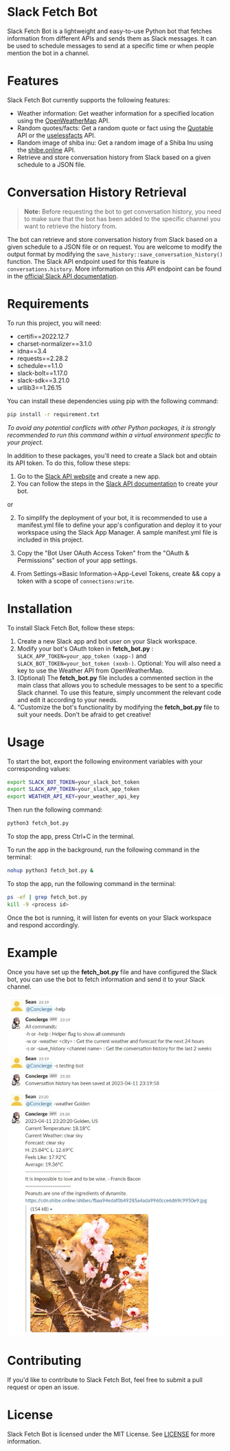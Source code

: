 # Slack Fetch Bot

Slack Fetch Bot is a lightweight and easy-to-use Python bot that fetches information from different APIs and sends them as Slack messages. It can be used to schedule messages to send at a specific time or when people mention the bot in a channel.

# Features
Slack Fetch Bot currently supports the following features:

* Weather information: Get weather information for a specified location using the [OpenWeatherMap](https://openweathermap.org/api "Weather API") API.
* Random quotes/facts: Get a random quote or fact using the [Quotable](https://github.com/lukePeavey/quotable "Quotable Github") API or the [uselessfacts](https://uselessfacts.jsph.pl/ "uselessfacts") API.
* Random image of shiba inu: Get a random image of a Shiba Inu using the [shibe.online](https://shibe.online/ "shibe.online") API.
* Retrieve and store conversation history from Slack based on a given schedule to a JSON file.



# Conversation History Retrieval
> **Note:** Before requesting the bot to get conversation history, you need to make sure that the bot has been added to the specific channel you want to retrieve the history from. 

The bot can retrieve and store conversation history from Slack based on a given schedule to a JSON file or on request. You are welcome to modify the output format by modifying the `save_history::save_conversation_history()` function. The Slack API endpoint used for this feature is `conversations.history`. More information on this API endpoint can be found in the [official Slack API documentation](https://api.slack.com/methods/conversations.history).

# Requirements
To run this project, you will need:
* certifi==2022.12.7
* charset-normalizer==3.1.0
* idna==3.4
* requests==2.28.2
* schedule==1.1.0
* slack-bolt==1.17.0
* slack-sdk==3.21.0
* urllib3==1.26.15

You can install these dependencies using pip with the following command:

```bash
pip install -r requirement.txt
```
*To avoid any potential conflicts with other Python packages, it is strongly recommended to run this command within a virtual environment specific to your project.*

In addition to these packages, you'll need to create a Slack bot and obtain its API token. To do this, follow these steps:

1. Go to the [Slack API website](https://api.slack.com/apps "Slack API") and create a new app.
2. You can follow the steps in the [Slack API documentation](https://api.slack.com/bot-users "Enabling interactions with bots") to create your bot.

or

2. To simplify the deployment of your bot, it is recommended to use a manifest.yml file to define your app's configuration and deploy it to your workspace using the Slack App Manager. A sample manifest.yml file is included in this project.

3. Copy the "Bot User OAuth Access Token" from the "OAuth & Permissions" section of your app settings.
4. From Settings->Basic Information->App-Level Tokens, create && copy a token with a scope of `connections:write`.

# Installation
To install Slack Fetch Bot, follow these steps:

1. Create a new Slack app and bot user on your Slack workspace.
2. Modify your bot's OAuth token in **fetch_bot.py** : `SLACK_APP_TOKEN=your_app_token (xapp-)` and `SLACK_BOT_TOKEN=your_bot_token (xoxb-)`. Optional: You will also need a key to use the Weather API from OpenWeatherMap.
3. (Optional) The **fetch_bot.py** file includes a commented section in the main class that allows you to schedule messages to be sent to a specific Slack channel. To use this feature, simply uncomment the relevant code and edit it according to your needs.
4. "Customize the bot's functionality by modifying the **fetch_bot.py** file to suit your needs. Don't be afraid to get creative!

# Usage
To start the bot, export the following environment variables with your corresponding values:

```bash
export SLACK_BOT_TOKEN=your_slack_bot_token
export SLACK_APP_TOKEN=your_slack_app_token
export WEATHER_API_KEY=your_weather_api_key
```

Then run the following command:

```bash
python3 fetch_bot.py
```
To stop the app, press Ctrl+C in the terminal.

To run the app in the background, run the following command in the terminal:

```bash
nohup python3 fetch_bot.py &
```

To stop the app, run the following command in the terminal:

```bash
ps -ef | grep fetch_bot.py
kill -9 <process id>
```
Once the bot is running, it will listen for events on your Slack workspace and respond accordingly.

# Example
Once you have set up the **fetch_bot.py** file and have configured the Slack bot, you can use the bot to fetch information and send it to your Slack channel. 

![example1 image](./examples/example1.jpg)
![example2 image](./examples/example2.jpg)


# Contributing
If you'd like to contribute to Slack Fetch Bot, feel free to submit a pull request or open an issue.

# License

Slack Fetch Bot is licensed under the MIT License. See [LICENSE](./LICENSE) for more information.